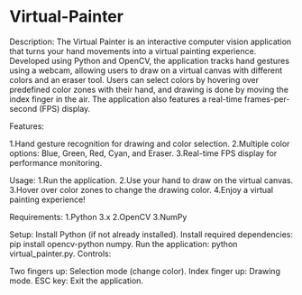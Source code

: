 # Virtual-Painter

Description:
The Virtual Painter is an interactive computer vision application that turns your hand movements into a virtual painting experience. Developed using Python and OpenCV, the application tracks hand gestures using a webcam, allowing users to draw on a virtual canvas with different colors and an eraser tool. Users can select colors by hovering over predefined color zones with their hand, and drawing is done by moving the index finger in the air. The application also features a real-time frames-per-second (FPS) display.

Features:

1.Hand gesture recognition for drawing and color selection.
2.Multiple color options: Blue, Green, Red, Cyan, and Eraser.
3.Real-time FPS display for performance monitoring.


Usage:
1.Run the application.
2.Use your hand to draw on the virtual canvas.
3.Hover over color zones to change the drawing color.
4.Enjoy a virtual painting experience!

Requirements:
1.Python 3.x
2.OpenCV
3.NumPy

Setup:
Install Python (if not already installed).
Install required dependencies: pip install opencv-python numpy.
Run the application: python virtual_painter.py.
Controls:

Two fingers up: Selection mode (change color).
Index finger up: Drawing mode.
ESC key: Exit the application.

